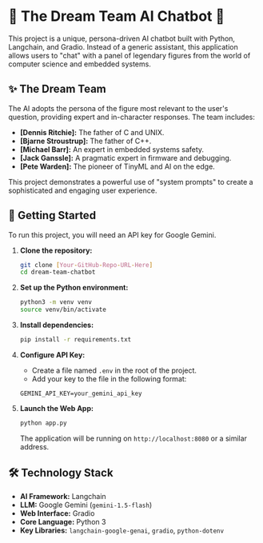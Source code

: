 # 🤖 The Dream Team AI Chatbot 🤖

This project is a unique, persona-driven AI chatbot built with Python, Langchain, and Gradio. Instead of a generic assistant, this application allows users to "chat" with a panel of legendary figures from the world of computer science and embedded systems.

## ✨ The Dream Team

The AI adopts the persona of the figure most relevant to the user's question, providing expert and in-character responses. The team includes:

*   **[Dennis Ritchie]:** The father of C and UNIX.
*   **[Bjarne Stroustrup]:** The father of C++.
*   **[Michael Barr]:** An expert in embedded systems safety.
*   **[Jack Ganssle]:** A pragmatic expert in firmware and debugging.
*   **[Pete Warden]:** The pioneer of TinyML and AI on the edge.

This project demonstrates a powerful use of "system prompts" to create a sophisticated and engaging user experience.

## 🚀 Getting Started

To run this project, you will need an API key for Google Gemini.

1.  **Clone the repository:**
    ```bash
    git clone [Your-GitHub-Repo-URL-Here]
    cd dream-team-chatbot
    ```

2.  **Set up the Python environment:**
    ```bash
    python3 -m venv venv
    source venv/bin/activate
    ```

3.  **Install dependencies:**
    ```bash
    pip install -r requirements.txt
    ```

4.  **Configure API Key:**
    *   Create a file named `.env` in the root of the project.
    *   Add your key to the file in the following format:
    ```
    GEMINI_API_KEY=your_gemini_api_key
    ```

5.  **Launch the Web App:**
    ```bash
    python app.py
    ```
    The application will be running on `http://localhost:8080` or a similar address.

## 🛠️ Technology Stack

*   **AI Framework:** Langchain
*   **LLM:** Google Gemini (`gemini-1.5-flash`)
*   **Web Interface:** Gradio
*   **Core Language:** Python 3
*   **Key Libraries:** `langchain-google-genai`, `gradio`, `python-dotenv`